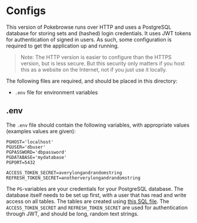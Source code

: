 # Configs

This version of Pokebrowse runs over HTTP and uses a PostgreSQL database for storing sets and (hashed) login credentials. It uses JWT tokens for authentication of signed in users. As such, some configuration is required to get the application up and running.

> Note: The HTTP version is easier to configure than the HTTPS version, but is less secure. But this security only matters if you host this as a website on the Internet, not if you just use it locally.

The following files are required, and should be placed in this directory:

- `.env` file for environment variables

## .env

The `.env` file should contain the following variables, with appropriate values (examples values are given):

```
PGHOST='localhost'
PGUSER='dbuser'
PGPASSWORD='dbpassword'
PGDATABASE='mydatabase'
PGPORT=5432

ACCESS_TOKEN_SECRET=averylongandrandomstring
REFRESH_TOKEN_SECRET=anotherverylongandrandomstring
```

The `PG`-variables are your credentials for your PostgreSQL database. The database itself needs to be set up first, with a user that has read and write access on all tables. The tables are created using [this SQL file](../src/db/schemas.sql). The `ACCESS_TOKEN_SECRET` and `REFRESH_TOKEN_SECRET` are used for authentication through JWT, and should be long, random text strings.
